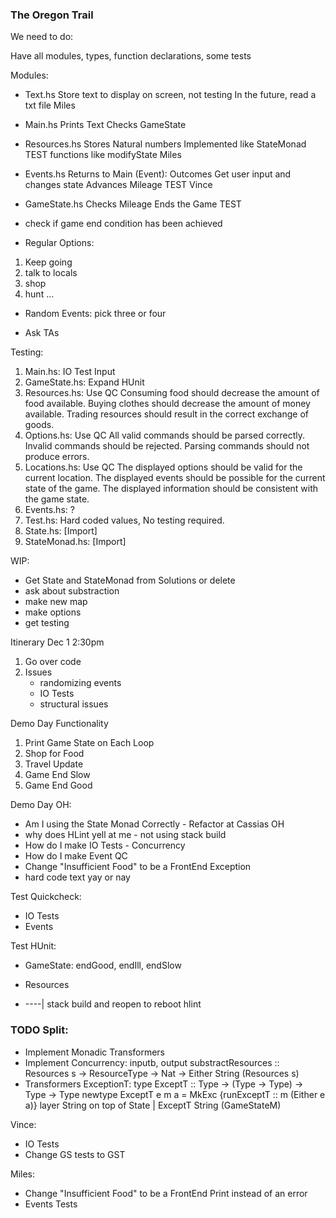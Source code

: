 ### The Oregon Trail

We need to do:

Have all modules, types, function declarations, some tests

Modules:
- Text.hs           Store text to display on screen, not testing
                    In the future, read a txt file
                    Miles

- Main.hs           Prints Text
                    Checks GameState

- Resources.hs      Stores Natural numbers
                    Implemented like StateMonad
                    TEST functions like modifyState
                    Miles

- Events.hs         Returns to Main (Event): Outcomes
                    Get user input and changes state
                    Advances Mileage
                    TEST
                    Vince

- GameState.hs      Checks Mileage
                    Ends the Game
                    TEST

- check if game end condition has been achieved

- Regular Options:
1. Keep going
2. talk to locals
3. shop
4. hunt
...

- Random Events: pick three or four

* Ask TAs

Testing:
1. Main.hs: IO Test Input
2. GameState.hs: Expand HUnit
3. Resources.hs: Use QC
    Consuming food should decrease the amount of food available.
    Buying clothes should decrease the amount of money available.
    Trading resources should result in the correct exchange of goods.
4. Options.hs: Use QC
    All valid commands should be parsed correctly.
    Invalid commands should be rejected.
    Parsing commands should not produce errors.
5. Locations.hs: Use QC
    The displayed options should be valid for the current location.
    The displayed events should be possible for the current state of the game.
    The displayed information should be consistent with the game state.
6. Events.hs: ?
7. Test.hs: Hard coded values, No testing required. 
8. State.hs: [Import]
9. StateMonad.hs: [Import]

WIP:
- Get State and StateMonad from Solutions or delete
- ask about substraction
- make new map
- make options
- get testing

Itinerary Dec 1 2:30pm
1. Go over code
3. Issues
    - randomizing events
    - IO Tests
    - structural issues

Demo Day Functionality
1. Print Game State on Each Loop
2. Shop for Food 
3. Travel Update
4. Game End Slow
5. Game End Good

Demo Day OH:
- Am I using the State Monad Correctly      - Refactor at Cassias OH
- why does HLint yell at me                 - not using stack build
- How do I make IO Tests                    - Concurrency
- How do I make Event QC
- Change "Insufficient Food" to be a FrontEnd Exception
- hard code text yay or nay

Test Quickcheck:
- IO Tests
- Events

Test HUnit:
- GameState: endGood, endIll, endSlow
- Resources

- ----| stack build and reopen to reboot hlint

### TODO Split:
- Implement Monadic Transformers
- Implement Concurrency: inputb, output
    substractResources :: Resources s -> ResourceType -> Nat -> Either String (Resources s)
- Transformers ExceptionT:
        type ExceptT :: Type -> (Type -> Type) -> Type -> Type
        newtype ExceptT e m a = MkExc {runExceptT :: m (Either e a)}
    layer String on top of State | ExceptT String (GameStateM)

Vince:
- IO Tests
- Change GS tests to GST

Miles:
- Change "Insufficient Food" to be a FrontEnd Print instead of an error
- Events Tests